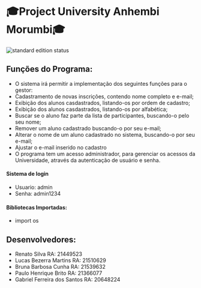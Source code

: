 # 🎓Project University Anhembi Morumbi🎓

 <img src="https://img.shields.io/badge/Project%20 University Anhembi Morumbi-Em desenvolvimento-orange" alt="standard edition status">

## Funções do Programa:
* O sistema irá permitir a implementação dos seguintes funções para o gestor:
* Cadastramento de novas inscrições, contendo nome completo e e-mail;
* Exibição dos alunos casdastrados, listando-os por ordem de cadastro;
* Exibição dos alunos casdastrados, listando-os por alfabética;
* Buscar se o aluno faz parte da lista de participantes, buscando-o pelo seu nome;
* Remover um aluno cadastrado buscando-o por seu e-mail;
* Alterar o nome de um aluno cadastrado no sistema, buscando-o por seu e-mail;
* Ajustar o e-mail inserido no cadastro
* O programa tem um acesso administrador, para gerenciar os acessos da Universidade, através da autenticação de usuário e senha.

#### Sistema de login

* Usuario: admin
* Senha: admin1234

#### Bibliotecas Importadas:

* import os

## Desenvolvedores:
* Renato Silva RA: 21449523
* Lucas Bezerra Martins RA: 21510629
* Bruna Barbosa Cunha RA: 21539632
* Paulo Henrique Brito RA: 21366077
* Gabriel Ferreira dos Santos RA: 20648224
